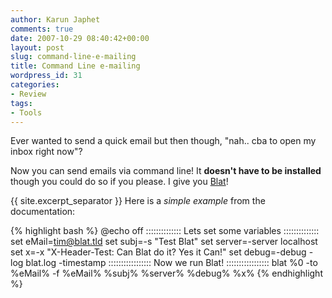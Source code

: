 ```yaml
---
author: Karun Japhet
comments: true
date: 2007-10-29 08:40:42+00:00
layout: post
slug: command-line-e-mailing
title: Command Line e-mailing
wordpress_id: 31
categories:
- Review
tags:
- Tools
---
```


Ever wanted to send a quick email but then though, "nah.. cba to open my inbox right now"?

Now you can send emails via command line! It **doesn't have to be installed** though you could do so if you please. I give you [Blat](http://www.blat.net/)!

{{ site.excerpt_separator }}
Here is a _simple example_ from the documentation:

{% highlight bash %}
@echo off
:::::::::::::: Lets set some variables ::::::::::::::
set eMail=tim@blat.tld
set subj=-s "Test Blat"
set server=-server localhost
set x=-x "X-Header-Test: Can Blat do it? Yes it Can!"
set debug=-debug -log blat.log -timestamp
::::::::::::::::: Now we run Blat!  :::::::::::::::::
blat %0 -to %eMail% -f %eMail% %subj% %server% %debug% %x%
{% endhighlight %}

